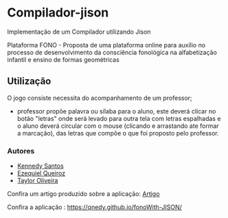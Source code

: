 # Compilador-jison

Implementação de um Compilador utilizando Jison

Plataforma FONO - Proposta de uma plataforma online para auxílio no processo de desenvolvimento da consciência fonológica na alfabetização infantil e ensino de formas geométricas

## Utilização

O jogo consiste necessita do acompanhamento de um professor;
* professor propõe palavra ou sílaba para o aluno, este deverá clicar no botão "letras"
onde será levado para outra tela com letras espalhadas e o aluno deverá circular com o mouse (clicando e arrastando ate formar a marcação), das letras que compõe o que foi proposto pelo professor.

### Autores
* [Kennedy Santos](https://github.com/Qnedy)
* [Ezequiel Queiroz](https://github.com/equeirozdenoronha)
* [Taylor Oliveira](https://github.com/TaylorOliveira)


Confira um artigo produzido sobre a aplicação: [Artigo](https://docs.google.com/document/d/1dvKjOGB_kiYH6CvvyW3mC0_DOSwfmmm7x1eQ98dNE8A/edit?usp=sharing)

Confira a aplicação : https://qnedy.github.io/fonoWith-JISON/
